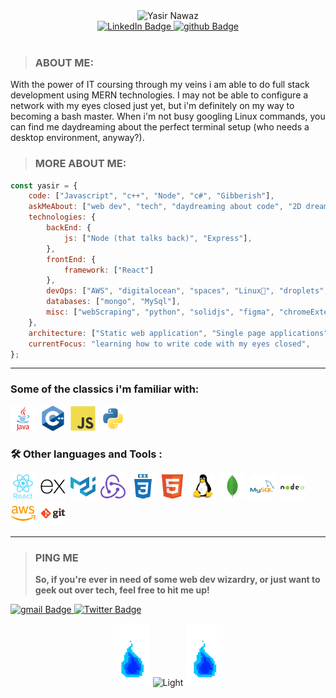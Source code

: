 <div id="header" align="center">
    <img src="https://github.com/yasir2002/box-shadow-generator/blob/master/public/coding.gif" alt="Yasir Nawaz"/>
    <div id="badges">
    <a href="[https://www.linkedin.com/in/ali-abyer-nasir-05410a202/](https://www.linkedin.com/in/yasirnawaz24/)">
      <img src="https://img.shields.io/badge/LinkedIn-blue?style=for-the-badge&logo=linkedin&logoColor=white" alt="LinkedIn Badge"/>
    </a>
    <a href="https://github.com/yasir2002">
      <img src="https://img.shields.io/badge/Github-black?style=for-the-badge&logo=github&logoColor=white" alt="github Badge"/>
    </a>
  </div>
  <img src="https://komarev.com/ghpvc/?username=yasir2002&style=flat-square&color=blue" alt=""/>
  </div>
  
  > ### ABOUT ME:

With the power of IT coursing through my veins i am able to do full stack development using MERN technologies.
I may not be able to configure a network with my eyes closed just yet, but i'm definitely on my way to becoming a bash master. When i'm not busy googling Linux commands, you can find me daydreaming about the perfect terminal setup (who needs a desktop environment, anyway?).
  
  > ### MORE ABOUT ME:
  
  ```js
  const yasir = {
      code: ["Javascript", "c++", "Node", "c#", "Gibberish"],
      askMeAbout: ["web dev", "tech", "daydreaming about code", "2D dreams with 3D screams"],
      technologies: {
          backEnd: {
              js: ["Node (that talks back)", "Express"],
          },
          frontEnd: {
              framework: ["React"]
          },
          devOps: ["AWS", "digitalocean", "spaces", "Linux🐧", "droplets", "S3Bucket", "SES", "EC2"],
          databases: ["mongo", "MySql"],
          misc: ["webScraping", "python", "solidjs", "figma", "chromeExtentions", "GNU linux"]
      },
      architecture: ["Static web application", "Single page applications"],
      currentFocus: "learning how to write code with my eyes closed",
  };
  ```
<!--   > ### MORE ABOUT ME 💬:
  > 
  > #### ➜ Learning
  > >
  > > - Data Structures & Algorithms
  > > - Web technologies
  > > - UNIX like operating systems
  > 
  > #### ➜ Hobbies
  > >
  > > - history books, reels
  > > - Music
  > > - Netflix 
   -->
<hr />
  
  ### Some of the classics i'm familiar with:
  <div align="left">
    <img src="https://github.com/devicons/devicon/blob/master/icons/java/java-original-wordmark.svg" title="Java" alt="Java" width="40" height="40"/>&nbsp;
    <img src="https://github.com/devicons/devicon/blob/master/icons/cplusplus/cplusplus-original.svg" title="c++" alt="c++" width="40" height="40"/>&nbsp;
    <img src="https://github.com/devicons/devicon/blob/master/icons/javascript/javascript-original.svg" title="JavaScript" alt="JavaScript" width="40" height="40"/>&nbsp;
    <img src="https://github.com/devicons/devicon/blob/master/icons/python/python-original.svg" title="python" alt="python" width="40" height="40"/>&nbsp;
  </div> 
  
  ### :hammer_and_wrench: Other languages and Tools :
  
<div align="left">
    <img src="https://github.com/devicons/devicon/blob/master/icons/react/react-original-wordmark.svg" title="React" alt="React" width="40" height="40"/>&nbsp;
    <img src="https://github.com/devicons/devicon/blob/master/icons/express/express-original.svg" title="expressjs" alt="expressjs" width="40" height="40"/>&nbsp;
    <img src="https://github.com/devicons/devicon/blob/master/icons/materialui/materialui-original.svg" title="Material UI" alt="Material UI" width="40" height="40"/>&nbsp;
    <img src="https://github.com/devicons/devicon/blob/master/icons/redux/redux-original.svg" title="Redux" alt="Redux " width="40" height="40"/>&nbsp;
    <img src="https://github.com/devicons/devicon/blob/master/icons/css3/css3-plain-wordmark.svg"  title="CSS3" alt="CSS" width="40" height="40"/>&nbsp;
    <img src="https://github.com/devicons/devicon/blob/master/icons/html5/html5-original.svg" title="HTML5" alt="HTML" width="40" height="40"/>&nbsp;
    <img src="https://github.com/devicons/devicon/blob/master/icons/linux/linux-original.svg" title="linux" alt="linux" width="40" height="40"/>&nbsp;
    <img src="https://github.com/devicons/devicon/blob/master/icons/mongodb/mongodb-original.svg" title="mongodb"  alt="mongodb" width="40" height="40"/>&nbsp;
    <img src="https://github.com/devicons/devicon/blob/master/icons/mysql/mysql-original-wordmark.svg" title="MySQL"  alt="MySQL" width="40" height="40"/>&nbsp;
    <img src="https://github.com/devicons/devicon/blob/master/icons/nodejs/nodejs-original-wordmark.svg" title="NodeJS" alt="NodeJS" width="40" height="40"/>&nbsp;
    <img src="https://github.com/devicons/devicon/blob/master/icons/amazonwebservices/amazonwebservices-plain-wordmark.svg" title="AWS" alt="AWS" width="40" height="40"/>&nbsp;
    <img src="https://github.com/devicons/devicon/blob/master/icons/git/git-original-wordmark.svg" title="Git" **alt="Git" width="40" height="40"/>
</div>

<hr />

> ### PING ME 
> **So, if you're ever in need of some web dev wizardry, or just want to geek out over tech, feel free to hit me up!**

<a href="https://i.pinimg.com/564x/2a/d6/60/2ad660d32ef1eca82bccc67e1ed9d37b.jpg">
    <img src="https://img.shields.io/badge/Gmail-y451rmahar%40gmail.com-lightgrey" height="30px" alt="gmail Badge"/>
</a>
<a href="https://i.pinimg.com/564x/2a/d6/60/2ad660d32ef1eca82bccc67e1ed9d37b.jpg">
    <img src="https://img.shields.io/badge/Twitter-stfuyasir-lightgrey" height="30px" alt="Twitter Badge"/>
</a>
   <p align="center">
      <img alt="Dark" src="https://github.com/AbyerAli/myContent/blob/main/fireBlue.gif" width="60px" height="100px">
      <img alt="Light" src="https://github.com/yasir2002/box-shadow-generator/blob/master/public/1uK8.gif" width="80px">
      <img alt="Dark" src="https://github.com/AbyerAli/myContent/blob/main/fireBlue.gif" width="60px" height="100px">
  </p>       
